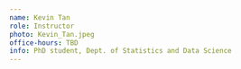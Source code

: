 ```yaml
---
name: Kevin Tan
role: Instructor
photo: Kevin_Tan.jpeg
office-hours: TBD
info: PhD student, Dept. of Statistics and Data Science
---
```

